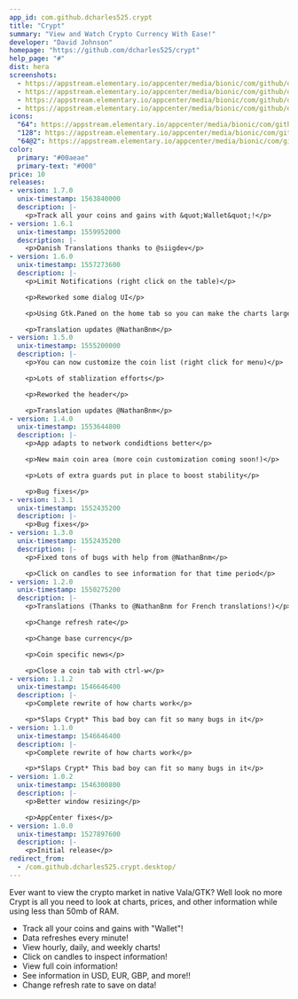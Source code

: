 ```yaml
---
app_id: com.github.dcharles525.crypt
title: "Crypt"
summary: "View and Watch Crypto Currency With Ease!"
developer: "David Johnson"
homepage: "https://github.com/dcharles525/crypt"
help_page: "#"
dist: hera
screenshots:
  - https://appstream.elementary.io/appcenter/media/bionic/com/github/dcharles525.crypt/18D9AD1DE4A5BF753A2B220DA2D686B1/screenshots/image-1_orig.png
  - https://appstream.elementary.io/appcenter/media/bionic/com/github/dcharles525.crypt/18D9AD1DE4A5BF753A2B220DA2D686B1/screenshots/image-2_orig.png
  - https://appstream.elementary.io/appcenter/media/bionic/com/github/dcharles525.crypt/18D9AD1DE4A5BF753A2B220DA2D686B1/screenshots/image-3_orig.png
  - https://appstream.elementary.io/appcenter/media/bionic/com/github/dcharles525.crypt/18D9AD1DE4A5BF753A2B220DA2D686B1/screenshots/image-4_orig.png
icons:
  "64": https://appstream.elementary.io/appcenter/media/bionic/com/github/dcharles525.crypt/18D9AD1DE4A5BF753A2B220DA2D686B1/icons/64x64/com.github.dcharles525.crypt_com.github.dcharles525.crypt.png
  "128": https://appstream.elementary.io/appcenter/media/bionic/com/github/dcharles525.crypt/18D9AD1DE4A5BF753A2B220DA2D686B1/icons/128x128/com.github.dcharles525.crypt_com.github.dcharles525.crypt.png
  "64@2": https://appstream.elementary.io/appcenter/media/bionic/com/github/dcharles525.crypt/18D9AD1DE4A5BF753A2B220DA2D686B1/icons/64x64@2/com.github.dcharles525.crypt_com.github.dcharles525.crypt.png
color:
  primary: "#00aeae"
  primary-text: "#000"
price: 10
releases:
- version: 1.7.0
  unix-timestamp: 1563840000
  description: |-
    <p>Track all your coins and gains with &quot;Wallet&quot;!</p>
- version: 1.6.1
  unix-timestamp: 1559952000
  description: |-
    <p>Danish Translations thanks to @siigdev</p>
- version: 1.6.0
  unix-timestamp: 1557273600
  description: |-
    <p>Limit Notifications (right click on the table)</p>

    <p>Reworked some dialog UI</p>

    <p>Using Gtk.Paned on the home tab so you can make the charts larger</p>

    <p>Translation updates @NathanBnm</p>
- version: 1.5.0
  unix-timestamp: 1555200000
  description: |-
    <p>You can now customize the coin list (right click for menu)</p>

    <p>Lots of stablization efforts</p>

    <p>Reworked the header</p>

    <p>Translation updates @NathanBnm</p>
- version: 1.4.0
  unix-timestamp: 1553644800
  description: |-
    <p>App adapts to network condidtions better</p>

    <p>New main coin area (more coin customization coming soon!)</p>

    <p>Lots of extra guards put in place to boost stability</p>

    <p>Bug fixes</p>
- version: 1.3.1
  unix-timestamp: 1552435200
  description: |-
    <p>Bug fixes</p>
- version: 1.3.0
  unix-timestamp: 1552435200
  description: |-
    <p>Fixed tons of bugs with help from @NathanBnm</p>

    <p>Click on candles to see information for that time period</p>
- version: 1.2.0
  unix-timestamp: 1550275200
  description: |-
    <p>Translations (Thanks to @NathanBnm for French translations!)</p>

    <p>Change refresh rate</p>

    <p>Change base currency</p>

    <p>Coin specific news</p>

    <p>Close a coin tab with ctrl-w</p>
- version: 1.1.2
  unix-timestamp: 1546646400
  description: |-
    <p>Complete rewrite of how charts work</p>

    <p>*Slaps Crypt* This bad boy can fit so many bugs in it</p>
- version: 1.1.0
  unix-timestamp: 1546646400
  description: |-
    <p>Complete rewrite of how charts work</p>

    <p>*Slaps Crypt* This bad boy can fit so many bugs in it</p>
- version: 1.0.2
  unix-timestamp: 1546300800
  description: |-
    <p>Better window resizing</p>

    <p>AppCenter fixes</p>
- version: 1.0.0
  unix-timestamp: 1527897600
  description: |-
    <p>Initial release</p>
redirect_from:
  - /com.github.dcharles525.crypt.desktop/
---
```


<p>Ever want to view the crypto market in native Vala/GTK? Well look no more Crypt is all you need to look at charts, prices, and other information while using less than 50mb of RAM.</p>
<ul>
  <li>Track all your coins and gains with &quot;Wallet&quot;!</li>
  <li>Data refreshes every minute!</li>
  <li>View hourly, daily, and weekly charts!</li>
  <li>Click on candles to inspect information!</li>
  <li>View full coin information!</li>
  <li>See information in USD, EUR, GBP, and more!!</li>
  <li>Change refresh rate to save on data!</li>
</ul>